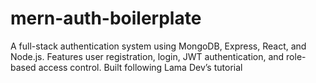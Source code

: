 # mern-auth-boilerplate
A full-stack authentication system using MongoDB, Express, React, and Node.js. Features user registration, login, JWT authentication, and role-based access control. Built following Lama Dev’s tutorial
